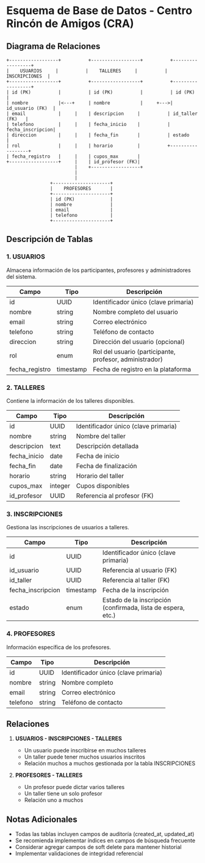 # Esquema de Base de Datos - Centro Rincón de Amigos (CRA)

## Diagrama de Relaciones

```
+------------------+          +------------------+          +------------------+
|    USUARIOS     |          |    TALLERES     |          |   INSCRIPCIONES  |
+------------------+          +------------------+          +------------------+
| id (PK)          |          | id (PK)          |          | id (PK)          |
| nombre           |<---+     | nombre           |     +--->| id_usuario (FK)  |
| email            |     |    | descripcion     |          | id_taller (FK)   |
| telefono         |     |    | fecha_inicio    |          | fecha_inscripcion|
| direccion        |     |    | fecha_fin       |          | estado           |
| rol              |     |    | horario         |          +------------------+
| fecha_registro   |     |    | cupos_max       |
+------------------+     |    | id_profesor (FK)|
                         |    +------------------+
                         |
                         |
                +---------------------+
                |    PROFESORES       |
                +---------------------+
                | id (PK)             |
                | nombre              |
                | email               |
                | telefono            |
                +---------------------+
```

## Descripción de Tablas

### 1. USUARIOS
Almacena información de los participantes, profesores y administradores del sistema.

| Campo | Tipo | Descripción |
|-------|------|-------------|
| id | UUID | Identificador único (clave primaria) |
| nombre | string | Nombre completo del usuario |
| email | string | Correo electrónico |
| telefono | string | Teléfono de contacto |
| direccion | string | Dirección del usuario (opcional) |
| rol | enum | Rol del usuario (participante, profesor, administrador) |
| fecha_registro | timestamp | Fecha de registro en la plataforma |

### 2. TALLERES
Contiene la información de los talleres disponibles.

| Campo | Tipo | Descripción |
|-------|------|-------------|
| id | UUID | Identificador único (clave primaria) |
| nombre | string | Nombre del taller |
| descripcion | text | Descripción detallada |
| fecha_inicio | date | Fecha de inicio |
| fecha_fin | date | Fecha de finalización |
| horario | string | Horario del taller |
| cupos_max | integer | Cupos disponibles |
| id_profesor | UUID | Referencia al profesor (FK) |

### 3. INSCRIPCIONES
Gestiona las inscripciones de usuarios a talleres.

| Campo | Tipo | Descripción |
|-------|------|-------------|
| id | UUID | Identificador único (clave primaria) |
| id_usuario | UUID | Referencia al usuario (FK) |
| id_taller | UUID | Referencia al taller (FK) |
| fecha_inscripcion | timestamp | Fecha de la inscripción |
| estado | enum | Estado de la inscripción (confirmada, lista de espera, etc.) |

### 4. PROFESORES
Información específica de los profesores.

| Campo | Tipo | Descripción |
|-------|------|-------------|
| id | UUID | Identificador único (clave primaria) |
| nombre | string | Nombre completo |
| email | string | Correo electrónico |
| telefono | string | Teléfono de contacto |

## Relaciones

1. **USUARIOS - INSCRIPCIONES - TALLERES**
   - Un usuario puede inscribirse en muchos talleres
   - Un taller puede tener muchos usuarios inscritos
   - Relación muchos a muchos gestionada por la tabla INSCRIPCIONES

2. **PROFESORES - TALLERES**
   - Un profesor puede dictar varios talleres
   - Un taller tiene un solo profesor
   - Relación uno a muchos

## Notas Adicionales

- Todas las tablas incluyen campos de auditoría (created_at, updated_at)
- Se recomienda implementar índices en campos de búsqueda frecuente
- Considerar agregar campos de soft delete para mantener historial
- Implementar validaciones de integridad referencial 